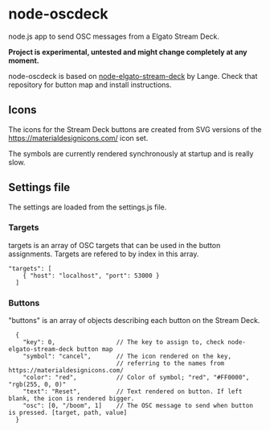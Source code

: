 # node-oscdeck
node.js app to send OSC messages from a Elgato Stream Deck.

**Project is experimental, untested and might change completely at any moment.**

node-oscdeck is based on [node-elgato-stream-deck](https://github.com/Lange/node-elgato-stream-deck) by Lange. 
Check that repository for button map and install instructions.

## Icons
The icons for the Stream Deck buttons are created from SVG versions of the https://materialdesignicons.com/ icon set.

The symbols are currently rendered synchronously at startup and is really slow.

## Settings file
The settings are loaded from the settings.js file.

### Targets
targets is an array of OSC targets that can be used in the button assignments. Targets are refered to by index in this array.
```
"targets": [
    { "host": "localhost", "port": 53000 }
  ]
```

### Buttons
"buttons" is an array of objects describing each button on the Stream Deck.
```
  {
    "key": 0,                 // The key to assign to, check node-elgato-stream-deck button map
    "symbol": "cancel",       // The icon rendered on the key, 
                              // referring to the names from https://materialdesignicons.com/
    "color": "red",           // Color of symbol; "red", "#FF0000", "rgb(255, 0, 0)" 
    "text": "Reset",          // Text rendered on button. If left blank, the icon is rendered bigger.
    "osc": [0, "/boom", 1]    // The OSC message to send when button is pressed. [target, path, value]
  }
```
